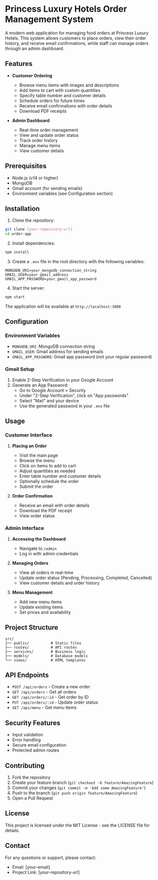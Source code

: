 # Princess Luxury Hotels Order Management System

A modern web application for managing food orders at Princess Luxury Hotels. This system allows customers to place orders, view their order history, and receive email confirmations, while staff can manage orders through an admin dashboard.

## Features

- **Customer Ordering**
  - Browse menu items with images and descriptions
  - Add items to cart with custom quantities
  - Specify table number and customer details
  - Schedule orders for future times
  - Receive email confirmations with order details
  - Download PDF receipts

- **Admin Dashboard**
  - Real-time order management
  - View and update order status
  - Track order history
  - Manage menu items
  - View customer details

## Prerequisites

- Node.js (v14 or higher)
- MongoDB
- Gmail account (for sending emails)
- Environment variables (see Configuration section)

## Installation

1. Clone the repository:
```bash
git clone [your-repository-url]
cd order-app
```

2. Install dependencies:
```bash
npm install
```

3. Create a `.env` file in the root directory with the following variables:
```env
MONGODB_URI=your_mongodb_connection_string
GMAIL_USER=your_gmail_address
GMAIL_APP_PASSWORD=your_gmail_app_password
```

4. Start the server:
```bash
npm start
```

The application will be available at `http://localhost:3000`

## Configuration

### Environment Variables

- `MONGODB_URI`: MongoDB connection string
- `GMAIL_USER`: Gmail address for sending emails
- `GMAIL_APP_PASSWORD`: Gmail app password (not your regular password)

### Gmail Setup

1. Enable 2-Step Verification in your Google Account
2. Generate an App Password:
   - Go to Google Account > Security
   - Under "2-Step Verification", click on "App passwords"
   - Select "Mail" and your device
   - Use the generated password in your `.env` file

## Usage

### Customer Interface

1. **Placing an Order**
   - Visit the main page
   - Browse the menu
   - Click on items to add to cart
   - Adjust quantities as needed
   - Enter table number and customer details
   - Optionally schedule the order
   - Submit the order

2. **Order Confirmation**
   - Receive an email with order details
   - Download the PDF receipt
   - View order status

### Admin Interface

1. **Accessing the Dashboard**
   - Navigate to `/admin`
   - Log in with admin credentials

2. **Managing Orders**
   - View all orders in real-time
   - Update order status (Pending, Processing, Completed, Cancelled)
   - View customer details and order history

3. **Menu Management**
   - Add new menu items
   - Update existing items
   - Set prices and availability

## Project Structure

```
src/
├── public/          # Static files
├── routes/          # API routes
├── services/        # Business logic
├── models/          # Database models
└── views/           # HTML templates
```

## API Endpoints

- `POST /api/orders` - Create a new order
- `GET /api/orders` - Get all orders
- `GET /api/orders/:id` - Get order by ID
- `PUT /api/orders/:id` - Update order status
- `GET /api/menu` - Get menu items

## Security Features

- Input validation
- Error handling
- Secure email configuration
- Protected admin routes

## Contributing

1. Fork the repository
2. Create your feature branch (`git checkout -b feature/AmazingFeature`)
3. Commit your changes (`git commit -m 'Add some AmazingFeature'`)
4. Push to the branch (`git push origin feature/AmazingFeature`)
5. Open a Pull Request

## License

This project is licensed under the MIT License - see the LICENSE file for details.

## Contact

For any questions or support, please contact:
- Email: [your-email]
- Project Link: [your-repository-url] 